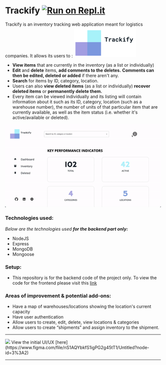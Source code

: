 # Trackify [![Run on Repl.it](https://repl.it/badge/github/sararita28/trackify)](https://repl.it/github/sararita28/trackify-frontend)

Trackify is an inventory tracking web application meant for logistics companies. It allows its users to :
<img width="200px" src="images/logo.png"/>

<ul>
  <li><b>View items</b> that are currently in the inventory (as a list or individually)</li>
  <li><b>Edit</b> and <b>delete</b> items, <b>add comments to the deletes.</b> <b>Comments can then be edited, deleted or added</b> if there aren't any. </li>
  <li><b>Search</b> for items by ID, category, location.</li>
  <li>Users can also <b>view deleted items</b> (as a list or individually) <b>recover deleted items</b> or <b>permanently delete them.</b> </li>
  <li>Every item can be viewed individually and its listing will contain information about it such as its ID, category, location (such as a warehouse number), the number of units of that particular item that are currently available, as well as the item status (i.e. whether it's active/available or deleted).</li>
</ul>

<img src="images/trackify-gif.gif">

### Technologies used:

<em>Below are the technologies used <b>for the backend part only:</b></em>

- NodeJS
- Express
- MongoDB
- Mongoose

### Setup:

- This repository is for the backend code of the project only. To view the code for the frontend please visit this [link](https://github.com/sararita28/trackify)

### Areas of improvement & potential add-ons:

- Have a map of warehouses/locations showing the location's current capacity
- Have user authentication
- Allow users to create, edit, delete, view locations & categories
- Allow users to create “shipments” and assign inventory to the shipment.

---

<img src="https://user-images.githubusercontent.com/67070886/168157683-a79e34bc-4742-4d8b-995e-50971555f385.png" width="28px"/>
View the initial UI/UX [here](https://www.figma.com/file/nS1AQYbkfS1igPG2g45tT1/Untitled?node-id=3%3A2)

---
